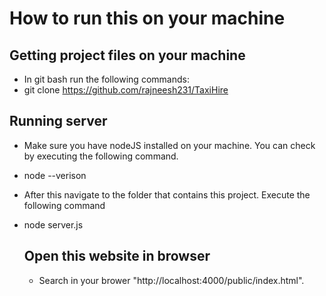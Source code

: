 # How to run this on your machine
## Getting project files on your machine
- In git bash run the following commands:
- git clone https://github.com/rajneesh231/TaxiHire

## Running server
- Make sure you have nodeJS installed on your machine. You can check by executing the following command.
- node --verison
- After this navigate to the folder that contains this project. Execute the following command
- node server.js

  ## Open this website in browser
  - Search in your brower "http://localhost:4000/public/index.html".
